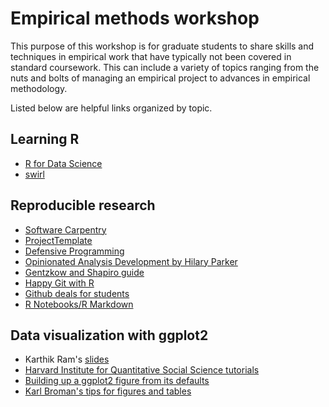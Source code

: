# Empirical methods workshop

This purpose of this workshop is for graduate students to share skills and techniques in empirical work that have typically 
not been covered in standard coursework. This can include a variety of topics ranging from the nuts and bolts of managing an 
empirical project to advances in empirical methodology. 

Listed below are helpful links organized by topic. 

## Learning R
- [R for Data Science](http://r4ds.had.co.nz/data-visualisation.html)
- [swirl](http://swirlstats.com/students.html)

## Reproducible research

- [Software Carpentry](https://swcarpentry.github.io/r-novice-gapminder/)
- [ProjectTemplate](http://projecttemplate.net/index.html)
- [Defensive Programming](https://thepoliticalmethodologist.com/2016/06/06/embrace-your-fallibility-thoughts-on-code-integrity/)
- [Opinionated Analysis Development by Hilary Parker](https://peerj.com/preprints/3210/)
- [Gentzkow and Shapiro guide](http://www.brown.edu/Research/Shapiro/pdfs/CodeAndData.pdf)
- [Happy Git with R](http://happygitwithr.com/) 
- [Github deals for students](https://education.github.com/)
- [R Notebooks/R Markdown](http://rmarkdown.rstudio.com/r_notebooks.html)

## Data visualization with ggplot2

- Karthik Ram's [slides](https://speakerdeck.com/karthik/introduction-to-ggplot2)
- [Harvard Institute for Quantitative Social Science tutorials](http://tutorials.iq.harvard.edu/R/Rgraphics/Rgraphics.html#statistical_transformations)
- [Building up a ggplot2 figure from its defaults](https://hopstat.wordpress.com/2016/02/18/how-i-build-up-a-ggplot2-figure/)
- [Karl Broman's tips for figures and tables](http://kbroman.org/knitr_knutshell/pages/figs_tables.html)

